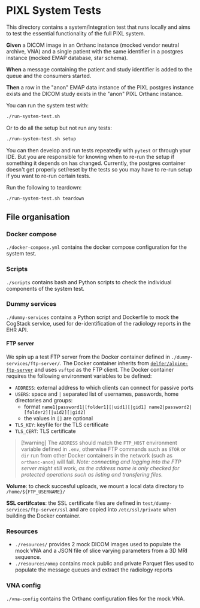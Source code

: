 # PIXL System Tests

This directory contains a system/integration test that runs locally and aims to test the essential
functionality of the full PIXL system.

**Given** a DICOM image in an Orthanc instance (mocked vendor neutral archive, VNA) and a single
patient with the same identifier in a postgres instance (mocked EMAP database, star schema).

**When** a message containing the patient and study identifier is added to the queue and the
consumers started.

**Then** a row in the "anon" EMAP data instance of the PIXL postgres instance exists and the DICOM
study exists in the "anon" PIXL Orthanc instance.

You can run the system test with:

```bash
./run-system-test.sh
```

Or to do all the setup but not run any tests:
```bash
./run-system-test.sh setup
```

You can then develop and run tests repeatedly with `pytest` or through your IDE.
But you are responsible for knowing
when to re-run the setup if something it depends on has changed.
Currently, the postgres container doesn't get properly set/reset by the tests so you may have
to re-run setup if you want to re-run certain tests.

Run the following to teardown:
```bash
./run-system-test.sh teardown
```

## File organisation

### Docker compose

`./docker-compose.yml` contains the docker compose configuration for the system test.

### Scripts

`./scripts` contains bash and Python scripts to check the individual components of the system test.

### Dummy services

`./dummy-services` contains a Python script and Dockerfile to mock the CogStack service, used for
de-identification of the radiology reports in the EHR API.

#### FTP server

We spin up a test FTP server from the Docker container defined in `./dummy-services/ftp-server/`.
The Docker container inherits from
[`delfer/alpine-ftp-server`](https://github.com/delfer/docker-alpine-ftp-server) and uses `vsftpd`
as the FTP client. The Docker container requires the following environment variables to be defined:

-   `ADDRESS`: external address to which clients can connect for passive ports
-   `USERS`: space and `|` separated list of usernames, passwords, home directories and groups:
    -   format `name1|password1|[folder1][|uid1][|gid1] name2|password2|[folder2][|uid2][|gid2]`
    -   the values in `[]` are optional
-   `TLS_KEY`: keyfile for the TLS certificate
-   `TLS_CERT`: TLS certificate

> [!warning] The `ADDRESS` should match the `FTP_HOST` environment variable defined in `.env`,
> otherwise FTP commands such as `STOR` or `dir` run from other Docker containers in the network
> (such as `orthanc-anon`) will fail. _Note: connecting and logging into the FTP server might still
> work, as the address name is only checked for protected operations such as listing and transfering
> files._

**Volume**: to check succesful uploads, we mount a local data directory to `/home/${FTP_USERNAME}/`

**SSL certifcates**: the SSL certificate files are defined in `test/dummy-services/ftp-server/ssl`
and are copied into `/etc/ssl/private` when building the Docker container.

### Resources

-   `./resources/` provides 2 mock DICOM images used to populate the mock VNA
    and a JSON file of slice varying parameters from a 3D MRI sequence.
-   `./resources/omop` contains mock public and private Parquet files used to populate the message
    queues and extract the radiology reports

### VNA config

`./vna-config` contains the Orthanc configuration files for the mock VNA.

